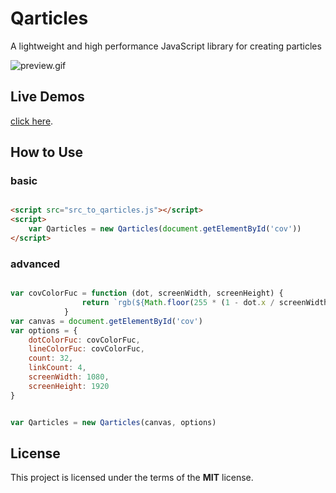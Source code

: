 # Qarticles
A lightweight and high performance JavaScript library for creating particles

![preview.gif](http://77wdm6.com1.z0.glb.clouddn.com/preview.gif)

## Live Demos

[click here](http://hilongjw.github.io/Qarticles/demo.html).

## How to Use

### basic

```html

<script src="src_to_qarticles.js"></script>
<script>
    var Qarticles = new Qarticles(document.getElementById('cov'))
</script>

```

### advanced

```javascript

var covColorFuc = function (dot, screenWidth, screenHeight) {
                return `rgb(${Math.floor(255 * (1 - dot.x / screenWidth))}, ${Math.floor(255 * (1 - dot.y / screenHeight))}, ${Math.floor(255 * (dot.speedArr[0]/ 100))})`
            }
var canvas = document.getElementById('cov')
var options = {
    dotColorFuc: covColorFuc,
    lineColorFuc: covColorFuc,
    count: 32,
    linkCount: 4,
    screenWidth: 1080,
    screenHeight: 1920
}


var Qarticles = new Qarticles(canvas, options)

```

## License

This project is licensed under the terms of the **MIT** license.


